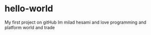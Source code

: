 # hello-world
My first project on gitHub
Im milad hesami and love programming and platform world and trade
